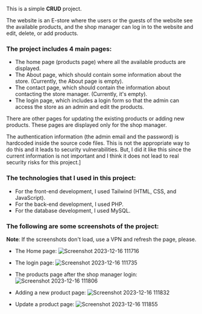 This is a simple __CRUD__ project.

The website is an E-store where the users or the guests of the website see the available products,
and the shop manager can log in to the website and edit, delete, or add products.

### The project includes 4 main pages:

* The home page (products page) where all the available products are displayed.
* The About page, which should contain some information about the store. (Currently, the About page is empty).
* The contact page, which should contain the information about contacting the store manager. (Currently, it's empty).
* The login page, which includes a login form so that the admin can access the store as an admin and edit the products.

There are other pages for updating the existing products or adding new products. 
These pages are displayed only for the shop manager.

The authentication information (the admin email and the password) is hardcoded inside the source code files. 
This is not the appropriate way to do this and it leads to security vulnerabilities. But, I did it like this
since the current information is not important and I think it does not lead to real security risks for this project.]

### The technologies that I used in this project:
* For the front-end development, I used Tailwind (HTML, CSS, and JavaScript).
* For the back-end development, I used PHP.
* For the database development, I used MySQL.

### The following are some screenshots of the project:

__Note__: If the screenshots don't load, use a VPN and refresh the page, please.

* The Home page:
![Screenshot 2023-12-16 111716](https://github.com/m7m49/Store/assets/76563254/a3037498-781f-425a-b4bf-ba84c3faef9b)

* The login page:
![Screenshot 2023-12-16 111735](https://github.com/m7m49/Store/assets/76563254/bf9b4310-5db8-4552-bc5c-5ffd55a61b89)

* The products page after the shop manager login:
![Screenshot 2023-12-16 111806](https://github.com/m7m49/Store/assets/76563254/a470368f-c765-4f99-a2cb-140733a6e61d)

* Adding a new product page:
![Screenshot 2023-12-16 111832](https://github.com/m7m49/Store/assets/76563254/13d8b471-091b-4218-98a6-8cf651b5c3da)

* Update a product page:
![Screenshot 2023-12-16 111855](https://github.com/m7m49/Store/assets/76563254/31dc9c5f-a8c1-4705-aa5b-9b43a93072a0)



